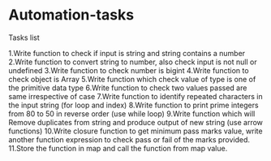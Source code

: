 # Automation-tasks
Tasks list

1.Write function to check if input is string and string contains a number
2.Write function to convert string to number, also check input is not null or undefined
3.Write function to check number is bigint
4.Write function to check object is Array
5.Write function which check value of type is one of the primitive data type
6.Write function to check two values passed are same irrespective of case
7.Write function to identify repeated characters in the input string (for loop and index)
8.Write function to print prime integers from 80 to 50 in reverse order (use while loop)
9.Write function which will Remove duplicates from string and produce output of new string (use arrow functions)
10.Write closure function to get minimum pass marks value, write another function expression to check pass or fail of the marks provided.
11.Store the function in map and call the function from map value.
